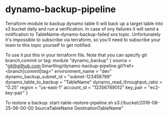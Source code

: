 # dynamo-backup-pipeline
Terraform module to backup dynamo table
It will back up a target table into s3 bucket daily and run a verification.
In case of ony failures it will send a notification to  TableName-dynamo-backup-failed sns topic.
Unfortunately it's impossible to subscribe via terraform,
so you'll need to subscribe your team  to this topic yourself to get notified.

To use it put this in your terraform file. Note that you can specify git branch,commit or tag:
module "dynamo_backup" {
  source = "git@github.com:Smartling/dynamo-backup-pipeline.git?ref=<branch|commit|tag>"
  environment_name = "dev"
  dynamo_backup_subnet_id = "subnet-123456789"
  dynamo_table_to_backup = "TableName"
  dynamo_read_throughput_ratio = "0.25"
  region = "us-east-1"
  account_id = "12356789012"
  key_pair = "ec2-key-pair"
}

To restore a backup:
start-table-restore-pipeline.sh s3://bucket/2016-08-25-06-00-00 SourceTableName DestinationTableName"

